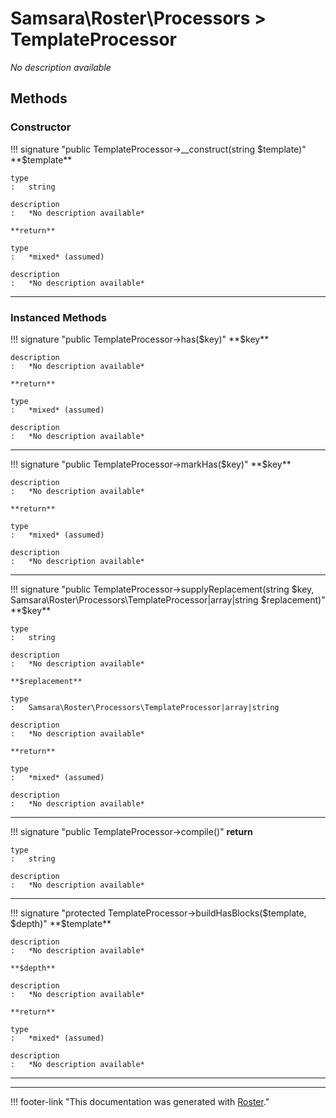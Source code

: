 # Samsara\Roster\Processors > TemplateProcessor

*No description available*


## Methods


### Constructor

!!! signature "public TemplateProcessor->__construct(string $template)"
    **$template**

    type
    :   string

    description
    :   *No description available*

    **return**

    type
    :   *mixed* (assumed)

    description
    :   *No description available*

---



### Instanced Methods

!!! signature "public TemplateProcessor->has($key)"
    **$key**

    description
    :   *No description available*

    **return**

    type
    :   *mixed* (assumed)

    description
    :   *No description available*

---

!!! signature "public TemplateProcessor->markHas($key)"
    **$key**

    description
    :   *No description available*

    **return**

    type
    :   *mixed* (assumed)

    description
    :   *No description available*

---

!!! signature "public TemplateProcessor->supplyReplacement(string $key, Samsara\Roster\Processors\TemplateProcessor|array|string $replacement)"
    **$key**

    type
    :   string

    description
    :   *No description available*

    **$replacement**

    type
    :   Samsara\Roster\Processors\TemplateProcessor|array|string

    description
    :   *No description available*

    **return**

    type
    :   *mixed* (assumed)

    description
    :   *No description available*

---

!!! signature "public TemplateProcessor->compile()"
    **return**

    type
    :   string

    description
    :   *No description available*

---

!!! signature "protected TemplateProcessor->buildHasBlocks($template, $depth)"
    **$template**

    description
    :   *No description available*

    **$depth**

    description
    :   *No description available*

    **return**

    type
    :   *mixed* (assumed)

    description
    :   *No description available*

---




---
!!! footer-link "This documentation was generated with [Roster](https://jordanrl.github.io/Roster/)."